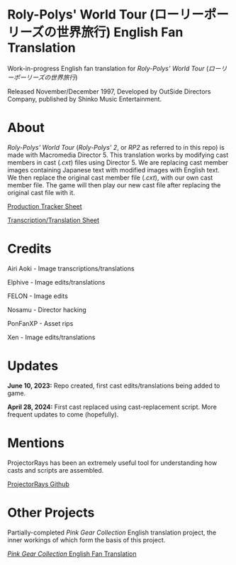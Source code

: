 
# Roly-Polys' World Tour (ローリーポーリーズの世界旅行) English Fan Translation

Work-in-progress English fan translation for *Roly-Polys' World Tour* (*ローリーポーリーズの世界旅行*)

Released November/December 1997, Developed by OutSide Directors Company, published by Shinko Music Entertainment.


# About

*Roly-Polys' World Tour* (*Roly-Polys' 2*, or *RP2* as referred to in this repo) is made with Macromedia Director 5. This translation works by modifying cast members in cast (*.cxt*) files using Director 5. We are replacing cast member images containing Japanese text with modified images with English text. We then replace the original cast member file (*.cxt*), with our own cast member file. The game will then play our new cast file after replacing the original cast file with it.

[Production Tracker Sheet](https://docs.google.com/spreadsheets/d/1rDUvVNyJFY7sBMd5NChTiR--YQn5wpvBL3TT5icy7fo/edit?gid=0#gid=0)

[Transcription/Translation Sheet](https://docs.google.com/spreadsheets/d/1LVw6JMmbqKxBNHAnv01bJK0ayG0PveAyvIzHAf6O7-U/edit?gid=0#gid=0)

# Credits

Airi Aoki - Image transcriptions/translations

Elphive - Image edits/translations

FELON - Image edits

Nosamu - Director hacking

PonFanXP - Asset rips

Xen - Image edits/translations


# Updates

**June 10, 2023:** Repo created, first cast edits/translations being added to game.

**April 28, 2024:** First cast replaced using cast-replacement script. More frequent updates to come (hopefully).

# Mentions

ProjectorRays has been an extremely useful tool for understanding how casts and scripts are assembled.

[ProjectorRays Github](https://github.com/ProjectorRays/ProjectorRays)


# Other Projects

Partially-completed *Pink Gear Collection* English translation project, the inner workings of which form the basis of this project.

[*Pink Gear Collection* English Fan Translation](https://github.com/iqueso/pink-gear-fan-translation-eng)
